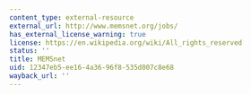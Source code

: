 ```yaml
---
content_type: external-resource
external_url: http://www.memsnet.org/jobs/
has_external_license_warning: true
license: https://en.wikipedia.org/wiki/All_rights_reserved
status: ''
title: MEMSnet
uid: 12347eb5-ee16-4a36-96f8-535d007c8e68
wayback_url: ''
---
```

